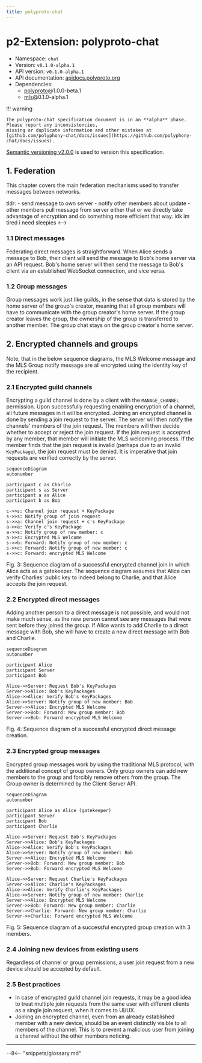 ```yaml
---
title: polyproto-chat
---
```


# p2-Extension: polyproto-chat

- Namespace: `chat`
- Version: `v0.1.0-alpha.1`
- API version: `v0.1.0-alpha.1`
- API documentation: [apidocs.polyproto.org](https://apidocs.polyproto.org)
- Dependencies:
    - [polyproto](https://docs.polyphony.chat/Protocol%20Specifications/core/)@1.0.0-beta.1
    - [mls](https://docs.polyphony.chat/Protocol%20Specifications/P2%20Extensions/mls/)@0.1.0-alpha.1

!!! warning

    The polyproto-chat specification document is in an **alpha** phase. Please report any inconsistencies,
    missing or duplicate information and other mistakes at [github.com/polyphony-chat/docs/issues](https://github.com/polyphony-chat/docs/issues).

[Semantic versioning v2.0.0](https://semver.org/spec/v2.0.0.html) is used to version this specification.

## 1. Federation

This chapter covers the main federation mechanisms used to transfer messages between networks.

<!-->tldr:
- send message to own server
- notify other members about update
- other members pull message from server

either that or we directly take advantage of encryption and do something more efficient that way. idk im tired i need sleepies
<-->

### 1.1 Direct messages

Federating direct messages is straightforward. When Alice sends a message to Bob, their client will
send the message to Bob's home server via an API request. Bob's home server will then send the
message to Bob's client via an established WebSocket connection, and vice versa.

### 1.2 Group messages

Group messages work just like guilds, in the sense that data is stored by the home server of the
group's creator, meaning that all group members will have to communicate with the group creator's
home server. If the group creator leaves the group, the ownership of the group is transferred to
another member. The group chat stays on the group creator's home server.

<!--Potential work could be done to think of a system which allows group chat members to vote for
a migration of the conversation to another server. Consent is needed from all involved parties,
because otherwise, data cannot ethically be transfered from one server to another another.-->

## 2. Encrypted channels and groups

Note, that in the below sequence diagrams, the MLS Welcome message and the MLS Group notify
message are all encrypted using the identity key of the recipient.

### 2.1 Encrypted guild channels

Encrypting a guild channel is done by a client with the `MANAGE_CHANNEL` permission. Upon
successfully requesting enabling encryption of a channel, all future messages in it will be
encrypted. Joining an encrypted channel is done by sending a join request to the server. The server
will then notify the channels' members of the join request. The members will then decide whether to
accept or reject the join request. If the join request is accepted by any member, that member will
initiate the MLS welcoming process. If the member finds that the join request is invalid (perhaps
due to an invalid `KeyPackage`), the join request must be denied. It is imperative that join
requests are verified correctly by the server.

<a id="fig-3"/>

```mermaid
sequenceDiagram
autonumber

participant c as Charlie
participant s as Server
participant a as Alice
participant b as Bob

c->>s: Channel join request + KeyPackage
s->>s: Notify group of join request
s->>a: Channel join request + c's KeyPackage
a->>a: Verify c's KeyPackage
a->>s: Notify group of new member: c
a->>s: Encrypted MLS Welcome
s->>b: Forward: Notify group of new member: c
s->>c: Forward: Notify group of new member: c
s->>c: Forward: encrypted MLS Welcome
```

Fig. 3: Sequence diagram of a successful encrypted channel join in which Alice acts as a gatekeeper.
The sequence diagram assumes that Alice can verify Charlies' public key to indeed belong to
Charlie, and that Alice accepts the join request.

### 2.2 Encrypted direct messages

Adding another person to a direct message is not possible, and would not make much sense, as the
new person cannot see any messages that were sent before they joined the group. If Alice wants
to add Charlie to a direct message with Bob, she will have to create a new direct message with
Bob and Charlie.

```mermaid
sequenceDiagram
autonumber

participant Alice
participant Server
participant Bob

Alice->>Server: Request Bob's KeyPackages
Server->>Alice: Bob's KeyPackages
Alice->>Alice: Verify Bob's KeyPackages
Alice->>Server: Notify group of new member: Bob
Server->>Alice: Encrypted MLS Welcome
Server->>Bob: Forward: New group member: Bob
Server->>Bob: Forward encrypted MLS Welcome
```

Fig. 4: Sequence diagram of a successful encrypted direct message creation.

### 2.3 Encrypted group messages

Encrypted group messages work by using the traditional MLS protocol, with the additional concept
of group owners. Only group owners can add new members to the group and forcibly remove others
from the group. The Group owner is determined by the Client-Server API.

```mermaid
sequenceDiagram
autonumber

participant Alice as Alice (gatekeeper)
participant Server
participant Bob
participant Charlie

Alice->>Server: Request Bob's KeyPackages
Server->>Alice: Bob's KeyPackages
Alice->>Alice: Verify Bob's KeyPackages
Alice->>Server: Notify group of new member: Bob
Server->>Alice: Encrypted MLS Welcome
Server->>Bob: Forward: New group member: Bob
Server->>Bob: Forward encrypted MLS Welcome

Alice->>Server: Request Charlie's KeyPackages
Server->>Alice: Charlie's KeyPackages
Alice->>Alice: Verify Charlie's KeyPackages
Alice->>Server: Notify group of new member: Charlie
Server->>Alice: Encrypted MLS Welcome
Server->>Bob: Forward: New group member: Charlie
Server->>Charlie: Forward: New group member: Charlie
Server->>Charlie: Forward encrypted MLS Welcome
```

Fig. 5: Sequence diagram of a successful encrypted group creation with 3 members.

### 2.4 Joining new devices from existing users

Regardless of channel or group permissions, a user join request from a new device should be
accepted by default.

### 2.5 Best practices

- In case of encrypted guild channel join requests, it may be a good idea to treat multiple join
  requests from the same user with different clients as a single join request, when it comes to UI/UX.
- Joining an encrypted channel, even from an already established member with a new device,
  should be an event distinctly visible to all members of the channel. This is to prevent a
  malicious user from joining a channel without the other members noticing.

---

--8<-- "snippets/glossary.md"
